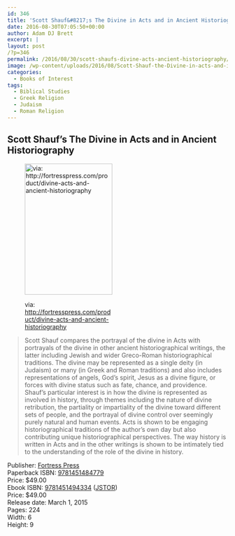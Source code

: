 ```yaml
---
id: 346
title: 'Scott Shauf&#8217;s The Divine in Acts and in Ancient Historiography'
date: 2016-08-30T07:05:50+00:00
author: Adam DJ Brett
excerpt: |
layout: post
/?p=346
permalink: /2016/08/30/scott-shaufs-divine-acts-ancient-historiography/
image: /wp-content/uploads/2016/08/Scott-Shauf-the-Divine-in-acts-and-in-ancient-historgraphy-9781451484779h.jpg
categories:
  - Books of Interest
tags:
  - Biblical Studies
  - Greek Religion
  - Judaism
  - Roman Religion
---
```

## Scott Shauf&#8217;s The Divine in Acts and in Ancient Historiography

<!--more--><figure id="attachment_347" aria-describedby="caption-attachment-347" style="width: 200px" class="wp-caption alignright">

[<img class="size-medium wp-image-347" src="http://nabpr.org/wp-content/uploads/2016/08/Scott-Shauf-the-Divine-in-acts-and-in-ancient-historgraphy-9781451484779h-200x300.jpg" alt="via: http://fortresspress.com/product/divine-acts-and-ancient-historiography" width="200" height="300" srcset="http://3.83.244.150/wp-content/uploads/2016/08/Scott-Shauf-the-Divine-in-acts-and-in-ancient-historgraphy-9781451484779h-200x300.jpg 200w, http://3.83.244.150/wp-content/uploads/2016/08/Scott-Shauf-the-Divine-in-acts-and-in-ancient-historgraphy-9781451484779h.jpg 400w" sizes="(max-width: 200px) 100vw, 200px" />](http://fortresspress.com/product/divine-acts-and-ancient-historiography)<figcaption id="caption-attachment-347" class="wp-caption-text">via: http://fortresspress.com/product/divine-acts-and-ancient-historiography</figcaption></figure> 

> Scott Shauf compares the portrayal of the divine in Acts with portrayals of the divine in other ancient historiographical writings, the latter including Jewish and wider Greco-Roman historiographical traditions. The divine may be represented as a single deity (in Judaism) or many (in Greek and Roman traditions) and also includes representations of angels, God’s spirit, Jesus as a divine figure, or forces with divine status such as fate, chance, and providence. Shauf’s particular interest is in how the divine is represented as involved in history, through themes including the nature of divine retribution, the partiality or impartiality of the divine toward different sets of people, and the portrayal of divine control over seemingly purely natural and human events. Acts is shown to be engaging historiographical traditions of the author’s own day but also contributing unique historiographical perspectives. The way history is written in Acts and in the other writings is shown to be intimately tied to the understanding of the role of the divine in history.

Publisher: [Fortress Press](http://fortresspress.com/product/divine-acts-and-ancient-historiography)  
Paperback ISBN: [9781451484779](https://www.amazon.com/Divine-Acts-Ancient-Historiography/dp/1451484771/ref=sr_1_1?ie=UTF8&qid=1472530241&sr=8-1&keywords=9781451484779)  
Price: $49.00  
Ebook ISBN: [9781451494334](http://www.worldcat.org/title/divine-in-acts-and-in-ancient-historiography/oclc/903985674&referer=brief_results) ([JSTOR](http://www.jstor.org/stable/j.ctt9m0sdz))  
Price: $49.00  
Release date: March 1, 2015  
Pages: 224  
Width: 6  
Height: 9